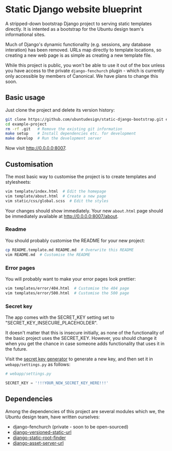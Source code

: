 Static Django website blueprint
===

A stripped-down bootstrap Django project to serving static templates directly.
It is intented as a bootstrap for the Ubuntu design team's informational sites.

Much of Django's dynamic functionality (e.g. sessions, any database interation)
has been removed. URLs map directly to template locations, so creating a new
web page is as simple as creating a new template file.

While this project is public, you won't be able to use it out of the box unless
you have access to the private `django-fenchurch` plugin - which is currently
only accessible by members of Canonical. We have plans to change this soon.

Basic usage
---

Just clone the project and delete its version history:

``` bash
git clone https://github.com/ubuntudesign/static-django-bootstrap.git example-project
cd example-project
rm -rf .git   # Remove the existing git information
make setup    # Install dependencies etc. for development
make develop  # Run the development server
```

Now visit <http://0.0.0.0:8007>.

Customisation
---

The most basic way to customise the project is to create templates and stylesheets:

``` bash
vim template/index.html  # Edit the homepage
vim template/about.html  # Create a new page
vim static/css/global.scss  # Edit the styles
```

Your changes should show immediately. Your new `about.html` page should be
immediately available at <http://0.0.0.0:8007/about>.

### Readme

You should probably customise the README for your new project:

``` bash
cp README.template.md README.md  # Overwrite this README
vim README.md  # Customise the README
```

### Error pages

You will probably want to make your error pages look prettier:

``` bash
vim templates/error/404.html  # Customise the 404 page
vim templates/error/500.html  # Customise the 500 page
```

### Secret key

The app comes with the SECRET_KEY setting set to
"SECRET_KEY_INSECURE_PLACEHOLDER".

It doesn't matter that this is insecure initially, as none of the functionality
of the basic project uses the SECRET_KEY. However, you should change it when
you get the chance in case someone adds functionality that uses it in the
future.

Visit the
[secret key generator](http://www.miniwebtool.com/django-secret-key-generator/)
to generate a new key, and then set it in `webapp/settings.py` as follows:

``` python.py
# webapp/settings.py

SECRET_KEY = '!!!YOUR_NEW_SECRET_KEY_HERE!!!'
```

Dependencies
---

Among the dependencies of this project are several modules which we,
the Ubuntu design team, have written ourselves:

- django-fenchurch (private - soon to be open-sourced)
- [django-versioned-static-url](https://github.com/ubuntudesign/django-versioned-static-url)
- [django-static-root-finder](https://github.com/ubuntudesign/django-static-root-finder)
- [django-asset-server-url](https://github.com/ubuntudesign/django-asset-server-url)

